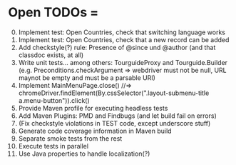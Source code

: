 # Open TODOs =

0. Implement test: Open Countries, check that switching language works
0. Implement test: Open Countries, check that a new record can be added
0. Add checkstyle(?) rule: Presence of @since und @author (and that classdoc exists, at all)
0. Write unit tests... among others: TourguideProxy and Tourguide.Builder (e.g. Preconditions.checkArgument => webdriver must not be null, URL maynot be empty and must be a parsable URI)
0. Implement MainMenuPage.close() //=> chromeDriver.findElement(By.cssSelector(".layout-submenu-title a.menu-button")).click()
0. Provide Maven profile for executing headless tests
0. Add Maven Plugins: PMD and Findbugs (and let build fail on errors)
0. (Fix checkstyle violations in TEST code, except underscore stuff)
0. Generate code coverage information in Maven build
0. Separate smoke tests from the rest 
0. Execute tests in parallel
0. Use Java properties to handle localization(?)
